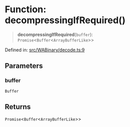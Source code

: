 # Function: decompressingIfRequired()

> **decompressingIfRequired**(`buffer`): `Promise`\<`Buffer`\<`ArrayBufferLike`\>\>

Defined in: [src/WABinary/decode.ts:9](https://github.com/Fokusdotid/Baileys/blob/3623833a320f5e60f370ef835f3de341453290f5/src/WABinary/decode.ts#L9)

## Parameters

### buffer

`Buffer`

## Returns

`Promise`\<`Buffer`\<`ArrayBufferLike`\>\>
